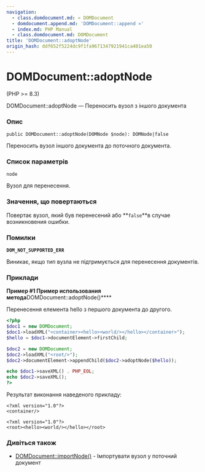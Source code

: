```yaml
---
navigation:
  - class.domdocument.md: « DOMDocument
  - domdocument.append.md: 'DOMDocument::append »'
  - index.md: PHP Manual
  - class.domdocument.md: DOMDocument
title: 'DOMDocument::adoptNode'
origin_hash: ddf652f5224dc9f1fa9671347921941ca401ea50
---
```

# DOMDocument::adoptNode

(PHP >= 8.3)

DOMDocument::adoptNode — Переносить вузол з іншого документа

### Опис

```methodsynopsis
public DOMDocument::adoptNode(DOMNode $node): DOMNode|false
```

Переносить вузол іншого документа до поточного документа.

### Список параметрів

`node`

Вузол для перенесення.

### Значення, що повертаються

Повертає вузол, який був перенесений або \*\*`false`\*\*в случае возникновения ошибки.

### Помилки

**`DOM_NOT_SUPPORTED_ERR`**

Виникає, якщо тип вузла не підтримується для перенесення документів.

### Приклади

**Пример #1 Пример использования метода**DOMDocument::adoptNode()\*\*\*\*

Перенесення елемента hello з першого документа до другого.

```php
<?php
$doc1 = new DOMDocument;
$doc1->loadXML("<container><hello><world/></hello></container>");
$hello = $doc1->documentElement->firstChild;

$doc2 = new DOMDocument;
$doc2->loadXML("<root/>");
$doc2->documentElement->appendChild($doc2->adoptNode($hello));

echo $doc1->saveXML() . PHP_EOL;
echo $doc2->saveXML();
?>
```

Результат виконання наведеного прикладу:

```
<?xml version="1.0"?>
<container/>

<?xml version="1.0"?>
<root><hello><world/></hello></root>
```

### Дивіться також

-   [DOMDocument::importNode()](domdocument.importnode.md) \- Імпортувати вузол у поточний документ
